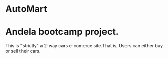 # AutoMart
# Andela bootcamp project.
This is "strictly" a 2-way cars e-comerce site.That is, Users can either buy or sell their cars.  
